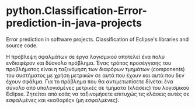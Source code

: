 # python.Classification-Error-prediction-in-java-projects
Error prediction in software projects. Classification of Eclipse's libraries and source code.


Η πρόβλεψη σφαλμάτων σε έργα λογισμικού αποτελεί ένα πολύ ενδιαφέρον και δύσκολο πρόβλημα. Ένας τρόπος προσέγγισης του προβλήματος είναι η ταξινόμηση των διαφόρων τμημάτων (components) του συστήματος με χρήση μετρικών σε αυτά που έχουν και αυτά που δεν έχουν σφάλμα. Για το πρόβλημα που θα αντιμετωπίσετε δίνεται ένα σύνολο από υπολογισμένες μετρικές σε τμήματα (κλάσεις) του λογισμικού Eclipse. Ζητείται από εσάς να ταξινομήσετε επιτυχώς τις κλάσεις αυτές σε εσφαλμένες και «καθαρές» (μη εσφαλμένες).
